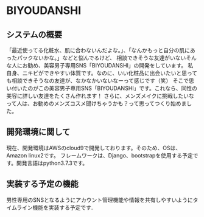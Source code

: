 # BIYOUDANSHI
<h2>システムの概要</h2>
「最近使ってる化粧水、肌に合わないんだよな。」、「なんかもっと自分の肌にあったパックないかな。」などと悩んでるけど、
相談できそうな友達がいないそんな人にお勧め、美容男子専用SNS「BIYOUDANSHI」の開発をしています。
私自身、ニキビができやすい体質です。なのに、いい化粧品に出会いたいと思っても相談できそうなの友達が、なかなかいないなーって感じです（笑）
そこで思い付いたのがこの美容男子専用SNS「BIYOUDANSHI」です。これなら、同性の美容に詳しい友達をたくさん作れます！
さらに、メンズメイクに挑戦したいなって人は、お勧めのメンズコスメ聞けちゃうかも？って思ってつくり始めました。

<h2>開発環境に関して</h2>
現在、開発環境はAWSのcloud9で開発しております。そのため、OSは、Amazon linux2です。
フレームワークは、Django、bootstrapを使用する予定です。開発言語はpython3.7.3です。


<h2>実装する予定の機能</h2>
男性専用のSNSとなるようにアカウント管理機能や情報を共有しやすいようにタイムライン機能を実装する予定です.

